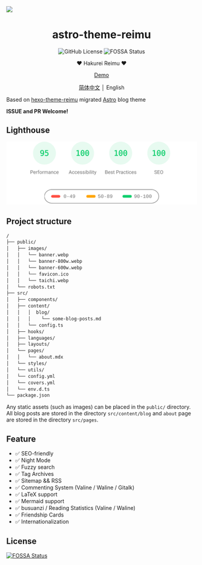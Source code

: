 <img src="https://fastly.jsdelivr.net/gh/D-Sketon/astro-theme-reimu/screenshot.png"/>
<div align = center>
  <h1>astro-theme-reimu</h1>
  <img alt="GitHub License" src="https://img.shields.io/github/license/D-Sketon/astro-theme-reimu">
  <img alt="FOSSA Status" src="https://app.fossa.com/api/projects/git%2Bgithub.com%2FD-Sketon%2Fastro-theme-reimu.svg?type=shield"/>
  <p align="center">
  ❤ Hakurei Reimu ❤
  </p>

  [Demo](https://d-sketon.github.io/astro-theme-reimu)

  [简体中文](https://github.com/D-Sketon/astro-theme-reimu/blob/main/README.md) │ English
</div>

Based on [hexo-theme-reimu](https://github.com/D-Sketon/hexo-theme-reimu) migrated [Astro](https://astro.build) blog theme

**ISSUE and PR Welcome!**

## Lighthouse

<p align="center">
  <a href="https://pagespeed.web.dev/analysis/https-d-sketon-github-io-astro-theme-reimu/l2ptsmftie?form_factor=desktop">
    <img width="710" alt="astro-theme-reimu Lighthouse Score" src="psi.svg">
  <a>
</p>

## Project structure
```txt
/
├── public/
│   ├── images/
│   │   └── banner.webp
│   │   └── banner-800w.webp
│   │   └── banner-600w.webp
│   │   └── favicon.ico
│   │   └── taichi.webp
│   └── robots.txt
├── src/
│   ├── components/
│   ├── content/
│   │   │  blog/
│   │   │    └── some-blog-posts.md
│   │   └── config.ts
│   ├── hooks/
│   ├── languages/
│   ├── layouts/
│   └── pages/
│   │   └── about.mdx
│   └── styles/
│   └── utils/
│   └── config.yml
│   └── covers.yml
│   └── env.d.ts
└── package.json
```

Any static assets (such as images) can be placed in the `public/` directory.
All blog posts are stored in the directory `src/content/blog` and `about` page are stored in the directory `src/pages`.

## Feature
- ✅ SEO-friendly
- ✅ Night Mode
- ✅ Fuzzy search
- ✅ Tag Archives
- ✅ Sitemap && RSS
- ✅ Commenting System (Valine / Waline / Gitalk)
- ✅ LaTeX support
- ✅ Mermaid support
- ✅ busuanzi / Reading Statistics (Valine / Waline)
- ✅ Friendship Cards
- ✅ Internationalization

## License

[![FOSSA Status](https://app.fossa.com/api/projects/git%2Bgithub.com%2FD-Sketon%2Fastro-theme-reimu.svg?type=large)](https://app.fossa.com/projects/git%2Bgithub.com%2FD-Sketon%2Fastro-theme-reimu?ref=badge_large)